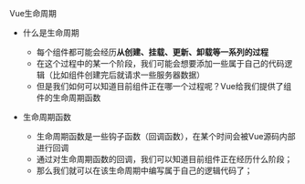 Vue生命周期
- 什么是生命周期
    - 每个组件都可能会经历**从创建、挂载、更新、卸载等一系列的过程**
    - 在这个过程中的某一个阶段，我们可能会想要添加一些属于自己的代码逻辑（比如组件创建完后就请求一些服务器数据）
    - 但是我们如何可以知道目前组件正在哪一个过程呢？Vue给我们提供了组件的生命周期函数

- 生命周期函数
    - 生命周期函数是一些钩子函数（回调函数），在某个时间会被Vue源码内部进行回调
    - 通过对生命周期函数的回调，我们可以知道目前组件正在经历什么阶段；
    - 那么我们就可以在该生命周期中编写属于自己的逻辑代码了；
